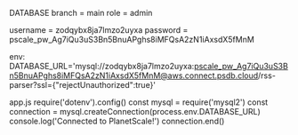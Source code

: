 DATABASE
branch = main
role = admin

username = zodqybx8ja7lmzo2uyxa
password = pscale_pw_Ag7iQu3uS3Bn5BnuAPghs8iMFQsA2zN1iAxsdX5fMnM

env:
DATABASE_URL='mysql://zodqybx8ja7lmzo2uyxa:pscale_pw_Ag7iQu3uS3Bn5BnuAPghs8iMFQsA2zN1iAxsdX5fMnM@aws.connect.psdb.cloud/rss-parser?ssl={"rejectUnauthorized":true}'

app.js
require('dotenv').config()
const mysql = require('mysql2')
const connection = mysql.createConnection(process.env.DATABASE_URL)
console.log('Connected to PlanetScale!')
connection.end()
